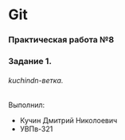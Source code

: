 # Git
### Практическая работа №8
### Задание 1.
###### kuchindn-ветка. 

Выполнил:
* Кучин Дмитрий Николоевич
* УВПв-321